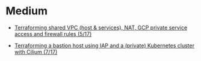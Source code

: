 # Medium

- [Terraforming shared VPC (host & services), NAT, GCP private service access and firewall rules (5/17)](https://medium.com/@jojoooo/terraforming-shared-vpc-host-services-gcp-private-service-access-and-firewall-rules-5-17-585143bca208)

- [Terraforming a bastion host using IAP and a (private) Kubernetes cluster with Cilium (7/17)](https://medium.com/@jojoooo/terraforming-a-bastion-host-using-iap-and-a-private-kubernetes-cluster-with-cilium-7-17-6c33a0421e3c)
